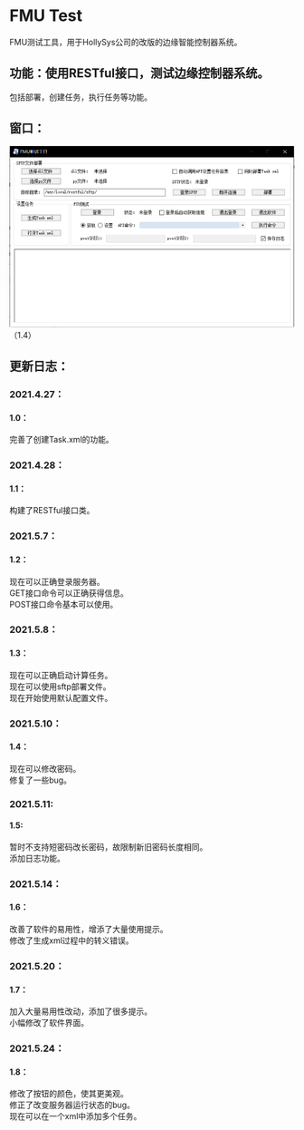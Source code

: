 # FMU Test
FMU测试工具，用于HollySys公司的改版的边缘智能控制器系统。
## 功能：使用RESTful接口，测试边缘控制器系统。  
包括部署，创建任务，执行任务等功能。
## 窗口：
![image](https://github.com/Firemountaincold/FMU-Test/blob/main/Image.png)（1.4）
## 更新日志：
### 2021.4.27：
#### 1.0：
完善了创建Task.xml的功能。
### 2021.4.28：
#### 1.1：
构建了RESTful接口类。
### 2021.5.7：
#### 1.2：
现在可以正确登录服务器。  
GET接口命令可以正确获得信息。  
POST接口命令基本可以使用。
### 2021.5.8：
#### 1.3：
现在可以正确启动计算任务。   
现在可以使用sftp部署文件。  
现在开始使用默认配置文件。
### 2021.5.10： 
#### 1.4：
现在可以修改密码。  
修复了一些bug。  
### 2021.5.11:
#### 1.5:
暂时不支持短密码改长密码，故限制新旧密码长度相同。  
添加日志功能。
### 2021.5.14：
#### 1.6：
改善了软件的易用性，增添了大量使用提示。   
修改了生成xml过程中的转义错误。
### 2021.5.20：
#### 1.7：
加入大量易用性改动，添加了很多提示。   
小幅修改了软件界面。
### 2021.5.24：
#### 1.8：
修改了按钮的颜色，使其更美观。   
修正了改变服务器运行状态的bug。   
现在可以在一个xml中添加多个任务。





